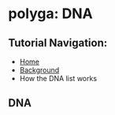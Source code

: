 # polyga: DNA
## Tutorial Navigation:
- [Home](../README.md)
- [Background](background.md)
- How the DNA list works

## DNA
